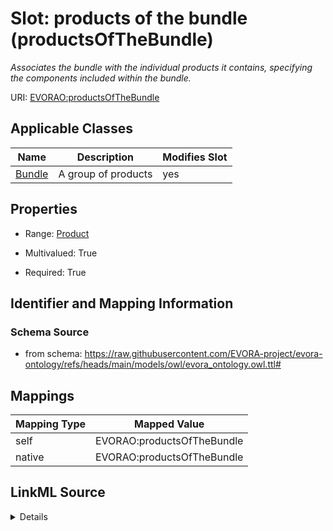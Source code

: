 

# Slot: products of the bundle (productsOfTheBundle)


_Associates the bundle with the individual products it contains, specifying the components included within the bundle._





URI: [EVORAO:productsOfTheBundle](https://raw.githubusercontent.com/EVORA-project/evora-ontology/refs/heads/main/models/owl/evora_ontology.owl.ttl#productsOfTheBundle)



<!-- no inheritance hierarchy -->





## Applicable Classes

| Name | Description | Modifies Slot |
| --- | --- | --- |
| [Bundle](Bundle.md) | A group of products |  yes  |







## Properties

* Range: [Product](Product.md)

* Multivalued: True

* Required: True





## Identifier and Mapping Information







### Schema Source


* from schema: https://raw.githubusercontent.com/EVORA-project/evora-ontology/refs/heads/main/models/owl/evora_ontology.owl.ttl#




## Mappings

| Mapping Type | Mapped Value |
| ---  | ---  |
| self | EVORAO:productsOfTheBundle |
| native | EVORAO:productsOfTheBundle |




## LinkML Source

<details>
```yaml
name: productsOfTheBundle
description: Associates the bundle with the individual products it contains, specifying
  the components included within the bundle.
title: products of the bundle
from_schema: https://raw.githubusercontent.com/EVORA-project/evora-ontology/refs/heads/main/models/owl/evora_ontology.owl.ttl#
rank: 1000
alias: productsOfTheBundle
domain_of:
- Bundle
range: Product
required: true
multivalued: true

```
</details>